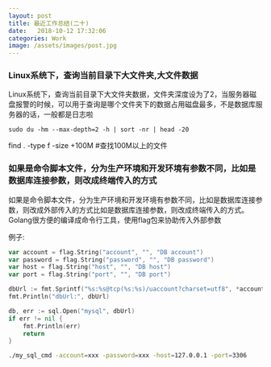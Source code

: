 ```yaml
---
layout: post
title: 最近工作总结(二十)
date:   2018-10-12 17:32:06
categories: Work
image: /assets/images/post.jpg
---
```



### Linux系统下，查询当前目录下大文件夹,大文件数据

Linux系统下，查询当前目录下大文件夹数据，文件夹深度设为了2，当服务器磁盘报警的时候，可以用于查询是哪个文件夹下的数据占用磁盘最多，不是数据库服务器的话，一般都是日志啦

`sudo du -hm --max-depth=2 -h | sort -nr | head -20`

find . -type f -size +100M #查找100M以上的文件

### 如果是命令脚本文件，分为生产环境和开发环境有参数不同，比如是数据库连接参数，则改成终端传入的方式

如果是命令脚本文件，分为生产环境和开发环境有参数不同，比如是数据库连接参数，则改成外部传入的方式比如是数据库连接参数，则改成终端传入的方式。Golang很方便的编译成命令行工具，使用flag包来协助传入外部参数

例子:

```go
var account = flag.String("account", "", "DB account")
var password = flag.String("password", "", "DB password")
var host = flag.String("host", "", "DB host")
var port = flag.String("port", "", "DB port")

dbUrl := fmt.Sprintf("%s:%s@tcp(%s:%s)/uaccount?charset=utf8", *account, *password, *host, *port)
fmt.Println("dbUrl:", dbUrl)

db, err := sql.Open("mysql", dbUrl)
if err != nil {
	fmt.Println(err)
	return
}
```

```sh
./my_sql_cmd -account=xxx -password=xxx -host=127.0.0.1 -port=3306
```
